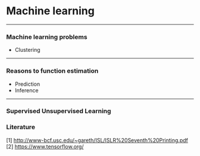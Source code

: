 # Machine learning
---

### Machine learning problems

- Clustering

---

### Reasons to function estimation
 - Prediction
 - Inference

---

### Supervised Unsupervised Learning

### Literature

[1] http://www-bcf.usc.edu/~gareth/ISL/ISLR%20Seventh%20Printing.pdf
[2] https://www.tensorflow.org/
